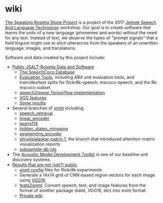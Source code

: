 # wiki
<a href="http://129.199.81.135/cmuworkshop/index.html">The Speaking Rosetta Stone Project</a> is a project of the 2017 <a href="https://www.lti.cs.cmu.edu/2017-jelinek-workshop">Jelinek Speech And Language Technology</a> workshop.  Our goal is to create software that learns the units of a new language (phonemes and words) without the need for any text.  Instead of text, we observe the types of "prompt signals" that a field linguist might use to elicit utterances from the speakers of an unwritten language: images, and translations.

Software and data created by this project include:
<ul>
<li><a href="https://github.com/JSALT-Rosetta">Public JSALT-Rosetta Data and Software</a>
<ul>
<li><a href="https://github.com/JSALT-Rosetta/SpeechCoco">The SpeechCoco Database</a></li>
<li><a href="https://github.com/JSALT-Rosetta/evaluation_tools">Evaluation Tools</a>, including ABX unit evaluation tools, and 
train/dev/test splits for flickr8k-speech, mscoco-speech, and the 8k-mscoco subset</li>
<li><a href="https://github.com/JSALT-Rosetta/jsalt-rosetta-2017/tree/master/speech2image">speech2image Tensorflow implementation</a></li>
<li><a href="https://github.com/JSALT-Rosetta/jsalt-rosetta-2017/tree/master/vgg_features">VGG features</a></li>
<li><a href="https://github.com/JSALT-Rosetta/Results">Some results</a></li>
</ul></li>
<li>Several branches of <a href="https://github.com/neulab/xnmt/">xnmt</a> including:
<ul>
<li><a href="https://github.com/neulab/xnmt/tree/speech_retrieval/xnmt">speech_retrieval</a></li>
<li><a href="https://github.com/neulab/xnmt/tree/linear_encoder/xnmt">linear_encoder</a></li>
<li><a href="https://github.com/neulab/xnmt/tree/lwang114/xnmt">lwang114</a></li>
<li><a href="https://github.com/neulab/xnmt/tree/hidden_states_mingxing/xnmt">hidden_states_mingxing</a></li>
<li><a href="https://github.com/neulab/xnmt/tree/segmenting_encoder/xnmt">segmenting_encoder</a></li>
<li><a href="https://github.com/neulab/xnmt/tree/shrutijpalaskar-patch-1/xnmt">shrutijpalaskar-patch-1</a>, the branch that introduced
attention-matrix visualization reports</li>
<li><a href="https://github.com/neulab/xnmt/tree/subsample-db-ids/xnmt">subsample-db-ids</a></li>
</ul>
</li>
<li>The <a href="https://github.com/iondel/amdtk">Acoustic Model Development Toolkit</a> is one of our baseline unit discovery
systems.</li>
<li><a href="https://github.com/neulab/jsalt-rosetta/">Results that are not (yet?) public</a>
<ul>
<li><a href="https://github.com/neulab/jsalt-rosetta/tree/master/xnmt-config">xnmt config</a> files for flickr8k experiments</li>
<li>Generate a 14x14 grid of CNN-based region vectors for each image using <a href="https://github.com/neulab/jsalt-rosetta/tree/master/vgg16">VGG16</a></li>
<li><a href="https://github.com/neulab/jsalt-rosetta/tree/master/feats2xnmt">feats2xnmt</a>: Convert speech, text, and image features from the format of another package (kaldi, VGG16, etc) into xnmt format.</li>
<li><a href="https://github.com/neulab/jsalt-rosetta/wiki">Private wiki</a></li>
</ul>
</li>
</ul>
